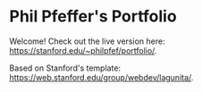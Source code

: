# Phil Pfeffer's Portfolio

Welcome! Check out the live version here: https://stanford.edu/~philpfef/portfolio/.

Based on Stanford's template: https://web.stanford.edu/group/webdev/lagunita/.
